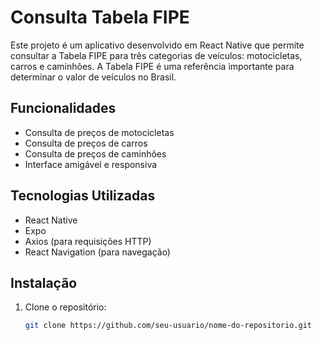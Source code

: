 # Consulta Tabela FIPE

Este projeto é um aplicativo desenvolvido em React Native que permite consultar a Tabela FIPE para três categorias de veículos: motocicletas, carros e caminhões. A Tabela FIPE é uma referência importante para determinar o valor de veículos no Brasil.

## Funcionalidades

- Consulta de preços de motocicletas
- Consulta de preços de carros
- Consulta de preços de caminhões
- Interface amigável e responsiva

## Tecnologias Utilizadas

- React Native
- Expo
- Axios (para requisições HTTP)
- React Navigation (para navegação)

## Instalação

1. Clone o repositório:
   ```bash
   git clone https://github.com/seu-usuario/nome-do-repositorio.git

